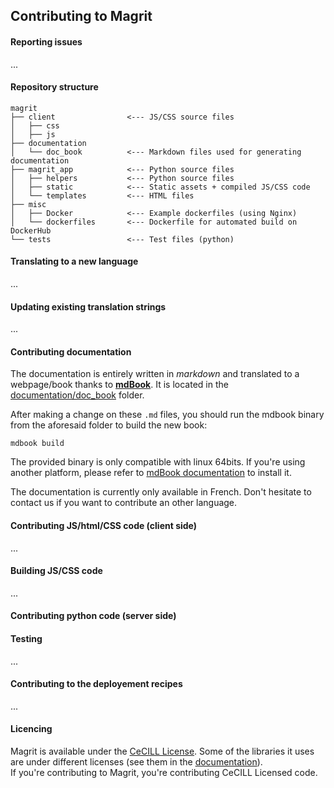 ## Contributing to Magrit

#### Reporting issues

...

#### Repository structure

```
magrit
├── client                <--- JS/CSS source files
│   ├── css
│   ├── js
├── documentation
│   └── doc_book          <--- Markdown files used for generating documentation
├── magrit_app            <--- Python source files
│   ├── helpers           <--- Python source files
│   ├── static            <--- Static assets + compiled JS/CSS code
│   └── templates         <--- HTML files
├── misc            
│   ├── Docker            <--- Example dockerfiles (using Nginx)
│   └── dockerfiles       <--- Dockerfile for automated build on DockerHub
└── tests                 <--- Test files (python)
```


#### Translating to a new language

...

#### Updating existing translation strings

...

#### Contributing documentation

The documentation is entirely written in *markdown* and translated to a webpage/book thanks to [**mdBook**](https://github.com/rust-lang-nursery/mdBook). It is located in the [documentation/doc_book](https://github.com/riatelab/magrit/tree/master/documentation/doc_book) folder.  

After making a change on these `.md` files, you should run the mdbook binary from the aforesaid folder to build the new book:
```
mdbook build
```
The provided binary is only compatible with linux 64bits. If you're using another platform, please refer to [mdBook documentation](https://github.com/rust-lang-nursery/mdBook#installation) to install it.

The documentation is currently only available in French. Don't hesitate to contact us if you want to contribute an other language.

#### Contributing JS/html/CSS code (client side)

...

#### Building JS/CSS code

...

#### Contributing python code (server side)



#### Testing

...

#### Contributing to the deployement recipes

...

#### Licencing

Magrit is available under the [CeCILL License](www.cecill.info).
Some of the libraries it uses are under different licenses (see them in the [documentation](http://magrit.cnrs.fr/static/book/licenses_fr.html)).  
If you're contributing to Magrit, you're contributing CeCILL Licensed code.
